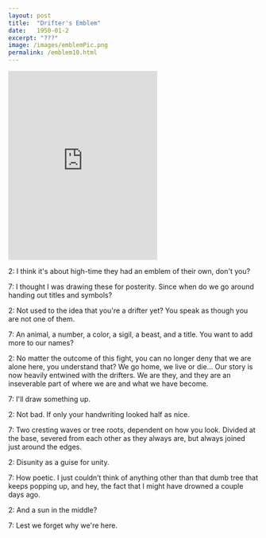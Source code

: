 ```yaml
---
layout: post
title:  "Drifter's Emblem"
date:   1950-01-2
excerpt: "???"
image: /images/emblemPic.png
permalink: /emblem10.html
---
```


<iframe src="https://open.spotify.com/embed/track/3DH7WEURyZjiAHnDbDD7s9" width="300" height="380" frameborder="0" allowtransparency="true" allow="encrypted-media"></iframe>

2: I think it's about high-time they had an emblem of their own, don't you?

7: I thought I was drawing these for posterity. Since when do we go around handing out titles and symbols?

2: Not used to the idea that you're a drifter yet? You speak as though you are not one of them.

7: An animal, a number, a color, a sigil, a beast, and a title. You want to add more to our names?

2: No matter the outcome of this fight, you can no longer deny that we are alone here, you understand that? We go home, we live or die… Our story is now heavily entwined with the drifters. We are they, and they are an inseverable part of where we are and what we have become.

7: I'll draw something up.

2: Not bad. If only your handwriting looked half as nice.

7: Two cresting waves or tree roots, dependent on how you look. Divided at the base, severed from each other as they always are, but always joined just around the edges. 

2: Disunity as a guise for unity.

7: How poetic. I just couldn’t think of anything other than that dumb tree that keeps popping up, and hey, the fact that I might have drowned a couple days ago.

2: And a sun in the middle?

7: Lest we forget why we're here.

